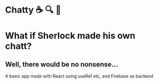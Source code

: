 # Chatty :coffee: :mag: :speech_balloon:

<h1>What if Sherlock made his own chatt?</h1>
<h2>Well, there would be no nonsense...</h2>
<p>A basic app made with React using useRef etc, and Firebase as backend</p>
